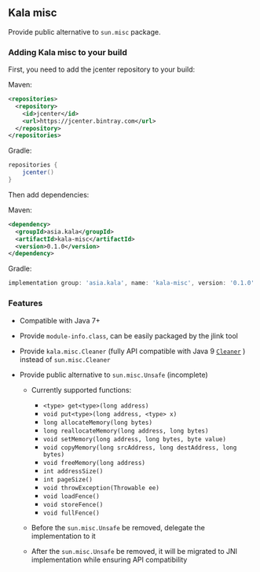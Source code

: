## Kala misc

Provide public alternative to `sun.misc` package.

### Adding Kala misc to your build

First, you need to add the jcenter repository to your build:

Maven: 
```xml
<repositories>
  <repository>
    <id>jcenter</id>
    <url>https://jcenter.bintray.com</url>
  </repository>
</repositories>
```

Gradle:
```groovy
repositories {
    jcenter()
}
```

Then add dependencies:

Maven:
```xml
<dependency>
  <groupId>asia.kala</groupId>
  <artifactId>kala-misc</artifactId>
  <version>0.1.0</version>
</dependency>
```

Gradle:
```groovy
implementation group: 'asia.kala', name: 'kala-misc', version: '0.1.0'
```

### Features

* Compatible with Java 7+

* Provide `module-info.class`, can be easily packaged by the jlink tool

* Provide  `kala.misc.Cleaner` (fully API compatible with Java 9 [`Cleaner`](https://docs.oracle.com/en/java/javase/11/docs/api/java.base/java/lang/ref/Cleaner.html) ) instead of `sun.misc.Cleaner`

* Provide public alternative to `sun.misc.Unsafe` (incomplete)

  * Currently supported functions: 
  
    * `<type> get<type>(long address)` 
    * `void put<type>(long address, <type> x)`
    * `long allocateMemory(long bytes)`
    * `long reallocateMemory(long address, long bytes)`
    * `void setMemory(long address, long bytes, byte value)`  
    * `void copyMemory(long srcAddress, long destAddress, long bytes)`
    * `void freeMemory(long address)`
    * `int addressSize()`
    * `int pageSize()`
    * `void throwException(Throwable ee)`
    * `void loadFence()`
    * `void storeFence()`
    * `void fullFence()`
  
  * Before the `sun.misc.Unsafe` be removed, delegate the implementation to it
  
  * After the `sun.misc.Unsafe` be removed, it will be migrated to JNI implementation while ensuring API compatibility